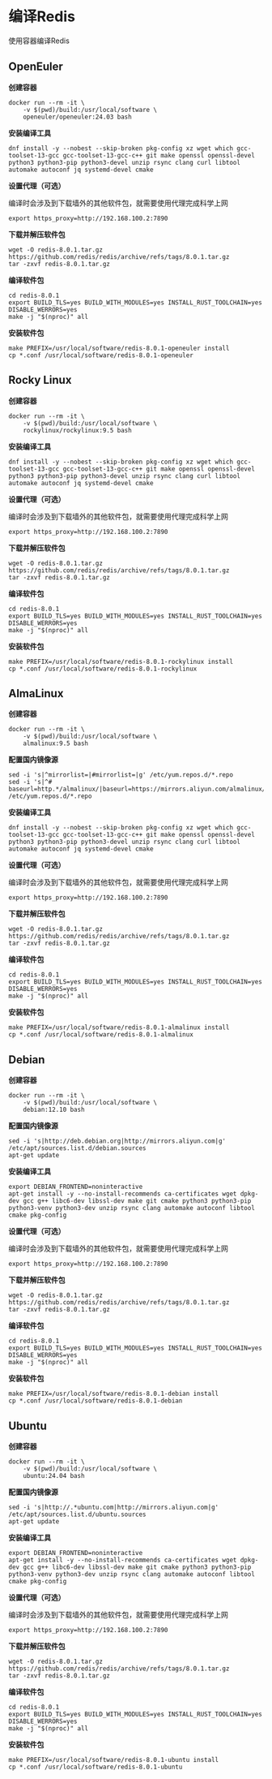 # 编译Redis

使用容器编译Redis



## OpenEuler

**创建容器**

```
docker run --rm -it \
    -v $(pwd)/build:/usr/local/software \
    openeuler/openeuler:24.03 bash
```

**安装编译工具**

```
dnf install -y --nobest --skip-broken pkg-config xz wget which gcc-toolset-13-gcc gcc-toolset-13-gcc-c++ git make openssl openssl-devel python3 python3-pip python3-devel unzip rsync clang curl libtool automake autoconf jq systemd-devel cmake
```

**设置代理（可选）**

编译时会涉及到下载墙外的其他软件包，就需要使用代理完成科学上网

```
export https_proxy=http://192.168.100.2:7890
```

**下载并解压软件包**

```
wget -O redis-8.0.1.tar.gz https://github.com/redis/redis/archive/refs/tags/8.0.1.tar.gz
tar -zxvf redis-8.0.1.tar.gz
```

**编译软件包**

```
cd redis-8.0.1
export BUILD_TLS=yes BUILD_WITH_MODULES=yes INSTALL_RUST_TOOLCHAIN=yes DISABLE_WERRORS=yes
make -j "$(nproc)" all
```

**安装软件包**

```
make PREFIX=/usr/local/software/redis-8.0.1-openeuler install
cp *.conf /usr/local/software/redis-8.0.1-openeuler
```



## Rocky Linux

**创建容器**

```
docker run --rm -it \
    -v $(pwd)/build:/usr/local/software \
    rockylinux/rockylinux:9.5 bash
```

**安装编译工具**

```
dnf install -y --nobest --skip-broken pkg-config xz wget which gcc-toolset-13-gcc gcc-toolset-13-gcc-c++ git make openssl openssl-devel python3 python3-pip python3-devel unzip rsync clang curl libtool automake autoconf jq systemd-devel cmake
```

**设置代理（可选）**

编译时会涉及到下载墙外的其他软件包，就需要使用代理完成科学上网

```
export https_proxy=http://192.168.100.2:7890
```

**下载并解压软件包**

```
wget -O redis-8.0.1.tar.gz https://github.com/redis/redis/archive/refs/tags/8.0.1.tar.gz
tar -zxvf redis-8.0.1.tar.gz
```

**编译软件包**

```
cd redis-8.0.1
export BUILD_TLS=yes BUILD_WITH_MODULES=yes INSTALL_RUST_TOOLCHAIN=yes DISABLE_WERRORS=yes
make -j "$(nproc)" all
```

**安装软件包**

```
make PREFIX=/usr/local/software/redis-8.0.1-rockylinux install
cp *.conf /usr/local/software/redis-8.0.1-rockylinux
```



## AlmaLinux

**创建容器**

```
docker run --rm -it \
    -v $(pwd)/build:/usr/local/software \
    almalinux:9.5 bash
```

**配置国内镜像源**

```
sed -i 's|^mirrorlist=|#mirrorlist=|g' /etc/yum.repos.d/*.repo
sed -i 's|^# baseurl=http.*/almalinux/|baseurl=https://mirrors.aliyun.com/almalinux/|g' /etc/yum.repos.d/*.repo
```

**安装编译工具**

```
dnf install -y --nobest --skip-broken pkg-config xz wget which gcc-toolset-13-gcc gcc-toolset-13-gcc-c++ git make openssl openssl-devel python3 python3-pip python3-devel unzip rsync clang curl libtool automake autoconf jq systemd-devel cmake
```

**设置代理（可选）**

编译时会涉及到下载墙外的其他软件包，就需要使用代理完成科学上网

```
export https_proxy=http://192.168.100.2:7890
```

**下载并解压软件包**

```
wget -O redis-8.0.1.tar.gz https://github.com/redis/redis/archive/refs/tags/8.0.1.tar.gz
tar -zxvf redis-8.0.1.tar.gz
```

**编译软件包**

```
cd redis-8.0.1
export BUILD_TLS=yes BUILD_WITH_MODULES=yes INSTALL_RUST_TOOLCHAIN=yes DISABLE_WERRORS=yes
make -j "$(nproc)" all
```

**安装软件包**

```
make PREFIX=/usr/local/software/redis-8.0.1-almalinux install
cp *.conf /usr/local/software/redis-8.0.1-almalinux
```



## Debian

**创建容器**

```
docker run --rm -it \
    -v $(pwd)/build:/usr/local/software \
    debian:12.10 bash
```

**配置国内镜像源**

```
sed -i 's|http://deb.debian.org|http://mirrors.aliyun.com|g' /etc/apt/sources.list.d/debian.sources
apt-get update
```

**安装编译工具**

```
export DEBIAN_FRONTEND=noninteractive
apt-get install -y --no-install-recommends ca-certificates wget dpkg-dev gcc g++ libc6-dev libssl-dev make git cmake python3 python3-pip python3-venv python3-dev unzip rsync clang automake autoconf libtool cmake pkg-config
```

**设置代理（可选）**

编译时会涉及到下载墙外的其他软件包，就需要使用代理完成科学上网

```
export https_proxy=http://192.168.100.2:7890
```

**下载并解压软件包**

```
wget -O redis-8.0.1.tar.gz https://github.com/redis/redis/archive/refs/tags/8.0.1.tar.gz
tar -zxvf redis-8.0.1.tar.gz
```

**编译软件包**

```
cd redis-8.0.1
export BUILD_TLS=yes BUILD_WITH_MODULES=yes INSTALL_RUST_TOOLCHAIN=yes DISABLE_WERRORS=yes
make -j "$(nproc)" all
```

**安装软件包**

```
make PREFIX=/usr/local/software/redis-8.0.1-debian install
cp *.conf /usr/local/software/redis-8.0.1-debian
```



## Ubuntu

**创建容器**

```
docker run --rm -it \
    -v $(pwd)/build:/usr/local/software \
    ubuntu:24.04 bash
```

**配置国内镜像源**

```
sed -i 's|http://.*ubuntu.com|http://mirrors.aliyun.com|g' /etc/apt/sources.list.d/ubuntu.sources
apt-get update
```

**安装编译工具**

```
export DEBIAN_FRONTEND=noninteractive
apt-get install -y --no-install-recommends ca-certificates wget dpkg-dev gcc g++ libc6-dev libssl-dev make git cmake python3 python3-pip python3-venv python3-dev unzip rsync clang automake autoconf libtool cmake pkg-config
```

**设置代理（可选）**

编译时会涉及到下载墙外的其他软件包，就需要使用代理完成科学上网

```
export https_proxy=http://192.168.100.2:7890
```

**下载并解压软件包**

```
wget -O redis-8.0.1.tar.gz https://github.com/redis/redis/archive/refs/tags/8.0.1.tar.gz
tar -zxvf redis-8.0.1.tar.gz
```

**编译软件包**

```
cd redis-8.0.1
export BUILD_TLS=yes BUILD_WITH_MODULES=yes INSTALL_RUST_TOOLCHAIN=yes DISABLE_WERRORS=yes
make -j "$(nproc)" all
```

**安装软件包**

```
make PREFIX=/usr/local/software/redis-8.0.1-ubuntu install
cp *.conf /usr/local/software/redis-8.0.1-ubuntu
```

